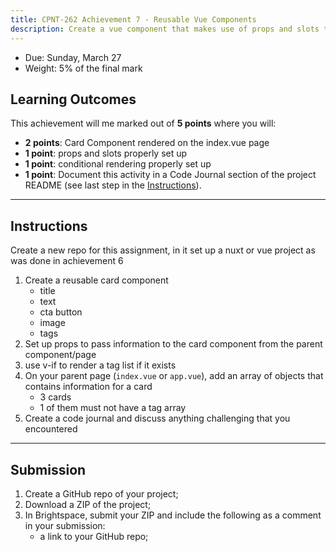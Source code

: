 ```yaml
---
title: CPNT-262 Achievement 7 - Reusable Vue Components
description: Create a vue component that makes use of props and slots to be reusable
---
```


- Due: Sunday, March 27
- Weight: 5% of the final mark

## Learning Outcomes

This achievement will me marked out of **5 points** where you will:

- **2 points**: Card Component rendered on the index.vue page
- **1 point**: props and slots properly set up
- **1 point**: conditional rendering properly set up
- **1 point**: Document this activity in a Code Journal section of the project README (see last step in the [Instructions](#instructions)).

---

## Instructions

Create a new repo for this assignment, in it set up a nuxt or vue project as was done in achievement 6

1. Create a reusable card component
   - title
   - text
   - cta button
   - image
   - tags
2. Set up props to pass information to the card component from the parent component/page
3. use v-if to render a tag list if it exists
4. On your parent page (`index.vue` or `app.vue`), add an array of objects that contains information for a card
   - 3 cards
   - 1 of them must not have a tag array
5. Create a code journal and discuss anything challenging that you encountered

---

## Submission

1. Create a GitHub repo of your project;
2. Download a ZIP of the project;
3. In Brightspace, submit your ZIP and include the following as a comment in your submission:
   - a link to your GitHub repo;
